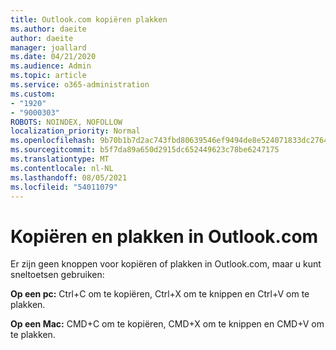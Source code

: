 ```yaml
---
title: Outlook.com kopiëren plakken
ms.author: daeite
author: daeite
manager: joallard
ms.date: 04/21/2020
ms.audience: Admin
ms.topic: article
ms.service: o365-administration
ms.custom:
- "1920"
- "9000303"
ROBOTS: NOINDEX, NOFOLLOW
localization_priority: Normal
ms.openlocfilehash: 9b70b1b7d2ac743fbd80639546ef9494de8e524071833dc276403391c560bb6a
ms.sourcegitcommit: b5f7da89a650d2915dc652449623c78be6247175
ms.translationtype: MT
ms.contentlocale: nl-NL
ms.lasthandoff: 08/05/2021
ms.locfileid: "54011079"
---
```

# <a name="copy-and-paste-in-outlookcom"></a>Kopiëren en plakken in Outlook.com

Er zijn geen knoppen voor kopiëren of plakken in Outlook.com, maar u kunt sneltoetsen gebruiken:

**Op een pc:** Ctrl+C om te kopiëren, Ctrl+X om te knippen en Ctrl+V om te plakken.

**Op een Mac:** CMD+C om te kopiëren, CMD+X om te knippen en CMD+V om te plakken.